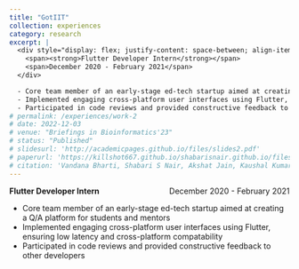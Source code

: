 ```yaml
---
title: "GotIIT"
collection: experiences
category: research
excerpt: |
  <div style="display: flex; justify-content: space-between; align-items: center;">
    <span><strong>Flutter Developer Intern</strong></span>
    <span>December 2020 - February 2021</span>
  </div>

  - Core team member of an early-stage ed-tech startup aimed at creating a Q/A platform for students and mentors
  - Implemented engaging cross-platform user interfaces using Flutter, ensuring low latency and cross-platform compatability
  - Participated in code reviews and provided constructive feedback to other developers
# permalink: /experiences/work-2
# date: 2022-12-03
# venue: "Briefings in Bioinformatics'23"
# status: "Published"
# slidesurl: 'http://academicpages.github.io/files/slides2.pdf'
# paperurl: 'https://killshot667.github.io/shabarisnair.github.io/files/concept.pdf'
# citation: 'Vandana Bharti, Shabari S Nair, Akshat Jain, Kaushal Kumar Shukla, Bhaskar Biswas'
---
```


<div style="display: flex; justify-content: space-between; align-items: center;">
  <span><strong>Flutter Developer Intern</strong></span>
  <span>December 2020 - February 2021</span>
</div>

- Core team member of an early-stage ed-tech startup aimed at creating a Q/A platform for students and mentors
- Implemented engaging cross-platform user interfaces using Flutter, ensuring low latency and cross-platform compatability
- Participated in code reviews and provided constructive feedback to other developers